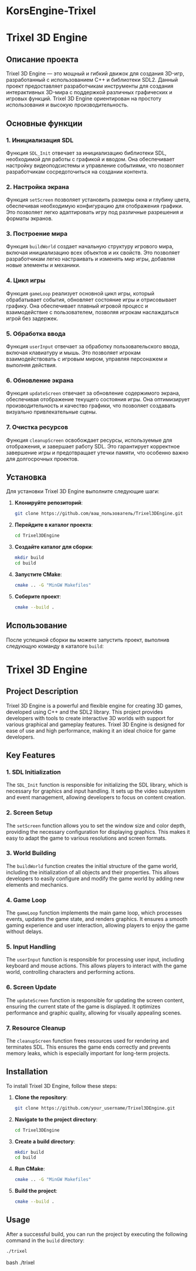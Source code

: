 # KorsEngine-Trixel
# Trixel 3D Engine

## Описание проекта

Trixel 3D Engine — это мощный и гибкий движок для создания 3D-игр, разработанный с использованием C++ и библиотеки SDL2. Данный проект предоставляет разработчикам инструменты для создания интерактивных 3D-мира с поддержкой различных графических и игровых функций. Trixel 3D Engine ориентирован на простоту использования и высокую производительность.

## Основные функции

### 1. Инициализация SDL
Функция `SDL_Init` отвечает за инициализацию библиотеки SDL, необходимой для работы с графикой и вводом. Она обеспечивает настройку видеоподсистемы и управление событиями, что позволяет разработчикам сосредоточиться на создании контента.

### 2. Настройка экрана
Функция `setScreen` позволяет установить размеры окна и глубину цвета, обеспечивая необходимую конфигурацию для отображения графики. Это позволяет легко адаптировать игру под различные разрешения и форматы экранов.

### 3. Построение мира
Функция `buildWorld` создает начальную структуру игрового мира, включая инициализацию всех объектов и их свойств. Это позволяет разработчикам легко настраивать и изменять мир игры, добавляя новые элементы и механики.

### 4. Цикл игры
Функция `gameLoop` реализует основной цикл игры, который обрабатывает события, обновляет состояние игры и отрисовывает графику. Она обеспечивает плавный игровой процесс и взаимодействие с пользователем, позволяя игрокам наслаждаться игрой без задержек.

### 5. Обработка ввода
Функция `userInput` отвечает за обработку пользовательского ввода, включая клавиатуру и мышь. Это позволяет игрокам взаимодействовать с игровым миром, управляя персонажем и выполняя действия.

### 6. Обновление экрана
Функция `updateScreen` отвечает за обновление содержимого экрана, обеспечивая отображение текущего состояния игры. Она оптимизирует производительность и качество графики, что позволяет создавать визуально привлекательные сцены.

### 7. Очистка ресурсов
Функция `cleanupScreen` освобождает ресурсы, используемые для отображения, и завершает работу SDL. Это гарантирует корректное завершение игры и предотвращает утечки памяти, что особенно важно для долгосрочных проектов.

## Установка

Для установки Trixel 3D Engine выполните следующие шаги:

1. **Клонируйте репозиторий**:
   ```bash
   git clone https://github.com/ваш_пользователь/Trixel3DEngine.git
   ```

2. **Перейдите в каталог проекта**:
   ```bash
   cd Trixel3DEngine
   ```

3. **Создайте каталог для сборки**:
   ```bash
   mkdir build
   cd build
   ```

4. **Запустите CMake**:
   ```bash
   cmake .. -G "MinGW Makefiles"
   ```

5. **Соберите проект**:
   ```bash
   cmake --build .
   ```

## Использование

После успешной сборки вы можете запустить проект, выполнив следующую команду в каталоге `build`:


# Trixel 3D Engine

## Project Description

Trixel 3D Engine is a powerful and flexible engine for creating 3D games, developed using C++ and the SDL2 library. This project provides developers with tools to create interactive 3D worlds with support for various graphical and gameplay features. Trixel 3D Engine is designed for ease of use and high performance, making it an ideal choice for game developers.

## Key Features

### 1. SDL Initialization
The `SDL_Init` function is responsible for initializing the SDL library, which is necessary for graphics and input handling. It sets up the video subsystem and event management, allowing developers to focus on content creation.

### 2. Screen Setup
The `setScreen` function allows you to set the window size and color depth, providing the necessary configuration for displaying graphics. This makes it easy to adapt the game to various resolutions and screen formats.

### 3. World Building
The `buildWorld` function creates the initial structure of the game world, including the initialization of all objects and their properties. This allows developers to easily configure and modify the game world by adding new elements and mechanics.

### 4. Game Loop
The `gameLoop` function implements the main game loop, which processes events, updates the game state, and renders graphics. It ensures a smooth gaming experience and user interaction, allowing players to enjoy the game without delays.

### 5. Input Handling
The `userInput` function is responsible for processing user input, including keyboard and mouse actions. This allows players to interact with the game world, controlling characters and performing actions.

### 6. Screen Update
The `updateScreen` function is responsible for updating the screen content, ensuring the current state of the game is displayed. It optimizes performance and graphic quality, allowing for visually appealing scenes.

### 7. Resource Cleanup
The `cleanupScreen` function frees resources used for rendering and terminates SDL. This ensures the game ends correctly and prevents memory leaks, which is especially important for long-term projects.

## Installation

To install Trixel 3D Engine, follow these steps:

1. **Clone the repository**:
   ```bash
   git clone https://github.com/your_username/Trixel3DEngine.git
   ```

2. **Navigate to the project directory**:
   ```bash
   cd Trixel3DEngine
   ```

3. **Create a build directory**:
   ```bash
   mkdir build
   cd build
   ```

4. **Run CMake**:
   ```bash
   cmake .. -G "MinGW Makefiles"
   ```

5. **Build the project**:
   ```bash
   cmake --build .
   ```

## Usage

After a successful build, you can run the project by executing the following command in the `build` directory:

```bash
./trixel
```
bash
./trixel


